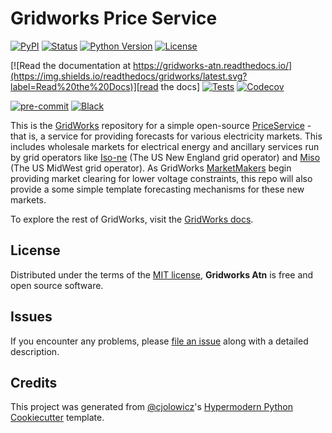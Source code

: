 # Gridworks Price Service

[![PyPI](https://img.shields.io/pypi/v/gridworks-atn.svg)][pypi_]
[![Status](https://img.shields.io/pypi/status/gridworks-atn.svg)][status]
[![Python Version](https://img.shields.io/pypi/pyversions/gridworks-atn)][python version]
[![License](https://img.shields.io/pypi/l/gridworks-atn)][license]

[![Read the documentation at https://gridworks-atn.readthedocs.io/](https://img.shields.io/readthedocs/gridworks/latest.svg?label=Read%20the%20Docs)][read the docs]
[![Tests](https://github.com/thegridelectric/gridworks-atn/workflows/Tests/badge.svg)][tests]
[![Codecov](https://codecov.io/gh/thegridelectric/gridworks-atn/branch/main/graph/badge.svg)][codecov]

[![pre-commit](https://img.shields.io/badge/pre--commit-enabled-brightgreen?logo=pre-commit&logoColor=white)][pre-commit]
[![Black](https://img.shields.io/badge/code%20style-black-000000.svg)][black]

[pypi_]: https://pypi.org/project/gridworks-atn/
[status]: https://pypi.org/project/gridworks-atn/
[python version]: https://pypi.org/project/gridworks-atn
[read the docs]: https://gridworks-atn.readthedocs.io/
[tests]: https://github.com/thegridelectric/gridworks-atn/actions?workflow=Tests
[codecov]: https://app.codecov.io/gh/thegridelectric/gridworks-atn
[pre-commit]: https://github.com/pre-commit/pre-commit
[black]: https://github.com/psf/black

This is the [GridWorks](https://gridworks.readthedocs.io/) repository for a simple open-source
[PriceService](https://gridworks.readthedocs.io/en/latest/price-service.html) - that is, a service
for providing forecasts for various electricity markets. This includes wholesale markets for electrical
energy and ancillary services run by grid operators like [Iso-ne](https://www.iso-ne.com/isoexpress/web/charts) (The US New England
grid operator) and [Miso](https://www.misoenergy.org/markets-and-operations/real-time--market-data/markets-displays/)
(The US MidWest grid operator). As GridWorks [MarketMakers](https://gridworks.readthedocs.io/en/latest/market-maker.html)
begin providing market clearing for lower voltage constraints, this repo will also provide a some simple
template forecasting mechanisms for these new markets.

To explore the rest of GridWorks, visit the [GridWorks docs](https://gridworks.readthedocs.io/en/latest/).

## License

Distributed under the terms of the [MIT license][license],
**Gridworks Atn** is free and open source software.

## Issues

If you encounter any problems,
please [file an issue] along with a detailed description.

## Credits

This project was generated from [@cjolowicz]'s [Hypermodern Python Cookiecutter] template.

[@cjolowicz]: https://github.com/cjolowicz
[pypi]: https://pypi.org/
[hypermodern python cookiecutter]: https://github.com/cjolowicz/cookiecutter-hypermodern-python
[file an issue]: https://github.com/thegridelectric/gridworks-atn/issues
[pip]: https://pip.pypa.io/

<!-- github-only -->

[license]: https://github.com/thegridelectric/gridworks-atn/blob/main/LICENSE
[contributor guide]: https://github.com/thegridelectric/gridworks-atn/blob/main/CONTRIBUTING.md
[command-line reference]: https://gridworks-atn.readthedocs.io/en/latest/usage.html
